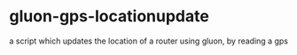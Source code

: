 # gluon-gps-locationupdate
a script which updates the location of a router using gluon, by reading a gps
